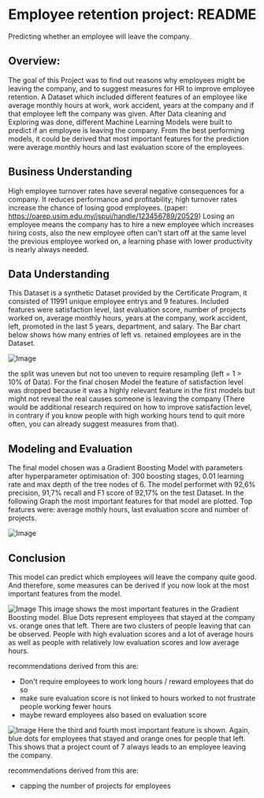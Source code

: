 # **Employee retention project: README**

Predicting whether an employee will leave the company.

## **Overview:**

The goal of this Project was to find out reasons why employees might be leaving the company, and to suggest measures for HR to improve employee retention. A Dataset which included different features of an employee like average monthly hours at work, work accident, years at the company and if that employee left the company was given. After Data cleaning and Exploring was done, different Machine Learning Models were built to predict if an employee is leaving the company. From the best performing models, it could be derived that most important features for the prediction were average monthly hours and last evaluation score of the employees. 

## **Business Understanding**

High employee turnover rates have several negative consequences for a company. It reduces performance and profitability; high turnover rates increase the chance of losing good employees. (paper: https://oarep.usim.edu.my/jspui/handle/123456789/20529) Losing an employee means the company has to hire a new employee which increases hiring costs, also the new employee often can't start off at the same level the previous employee worked on, a learning phase with lower productivity is nearly always needed.

## **Data Understanding**

This Dataset is a synthetic Dataset provided by the Certificate Program, it consisted of 11991 unique employee entrys and 9 features. Included features were satisfaction level, last evaluation score, number of projects worked on, average monthly hours, years at the company, work accident, left, promoted in the last 5 years, department, and salary. The Bar chart below shows how many entries of left vs. retained employees are in the Dataset.

![Image](https://github.com/users/johannesschoch/projects/1/assets/118877188/7e7bca0b-695d-45e8-a289-755d55a81819)

the split was uneven but not too uneven to require resampling (left = 1 > 10% of Data). For the final chosen Model the feature of satisfaction level was dropped because it was a highly relevant feature in the first models but might not reveal the real causes someone is leaving the company (There would be additional research required on how to improve satisfaction level, in contrary if you know people with high working hours tend to quit more often, you can already suggest measures from that).

## **Modeling and Evaluation**

The final model chosen was a Gradient Boosting Model with parameters after hyperparameter optimisation of: 300 boosting stages, 0.01 learning rate and max depth of the tree nodes of 6. The model performet with 92,6% precision, 91,7% recall and F1 score of 92,17% on the test Dataset. In the following Graph the most important features for that model are plotted. Top features were: average mothly hours, last evaluation score and number of projects.

![Image](https://github.com/users/johannesschoch/projects/1/assets/118877188/944f2d6e-57cc-42a3-9377-d062a356ceaa)


## **Conclusion**

This model can predict which employees will leave the company quite good. And therefore, some measures can be derived if you now look at the most important features from the model. 



![Image](https://github.com/users/johannesschoch/projects/1/assets/118877188/33e26f26-e38f-4795-8df4-600804be5fa9)
This image shows the most important features in the Gradient Boosting model. Blue Dots represent employees that stayed at the company vs. orange ones that left. There are two clusters of people leaving that can be observed. People with high evaluation scores and a lot of average hours as well as people with relatively low evaluation scores and low average hours. 

recommendations derived from this are:
- Don't require employees to work long hours / reward employees that do so
- make sure evaluation score is not linked to hours worked to not frustrate people working fewer hours
- maybe reward employees also based on evaluation score

![Image](https://github.com/users/johannesschoch/projects/1/assets/118877188/c1ffc288-3008-427b-a115-162a5262ac39)
Here the third and fourth most important feature is shown. Again, blue dots for employees that stayed and orange ones for people that left. This shows that a project count of 7 always leads to an employee leaving the company. 

recommendations derived from this are:
- capping the number of projects for employees
